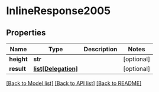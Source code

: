 # InlineResponse2005

## Properties
Name | Type | Description | Notes
------------ | ------------- | ------------- | -------------
**height** | **str** |  | [optional] 
**result** | [**list[Delegation]**](Delegation.md) |  | [optional] 

[[Back to Model list]](../README.md#documentation-for-models) [[Back to API list]](../README.md#documentation-for-api-endpoints) [[Back to README]](../README.md)


